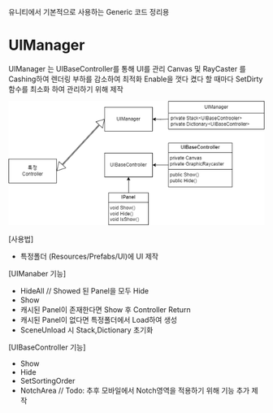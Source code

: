 유니티에서 기본적으로 사용하는 Generic 코드 정리용


# **UIManager**
 UIManager 는 UIBaseController를 통해 UI를 관리
 Canvas 및 RayCaster 를 Cashing하여 렌더링 부하를 감소하여 최적화
 Enable을 껏다 켰다 할 때마다 SetDirty함수를 최소화 하여 관리하기 위해 제작

![UIManager](DrawIO/export/UIManager.drawio.png)

[사용법]
 - 특정폴더 (Resources/Prefabs/UI)에 UI 제작

[UIManaber 기능]
  - HideAll // Showed 된 Panel을 모두 Hide 
  - Show
   - 캐시된 Panel이 존재한다면 Show 후 Controller Return
   - 캐시된 Panel이 없다면 특정폴더에서 Load하여 생성
  - SceneUnload 시 Stack,Dictionary 초기화

 [UIBaseController 기능]
  - Show
  - Hide
  - SetSortingOrder
  - NotchArea // Todo: 추후 모바일에서 Notch영역을 적용하기 위해 기능 추가 제작
